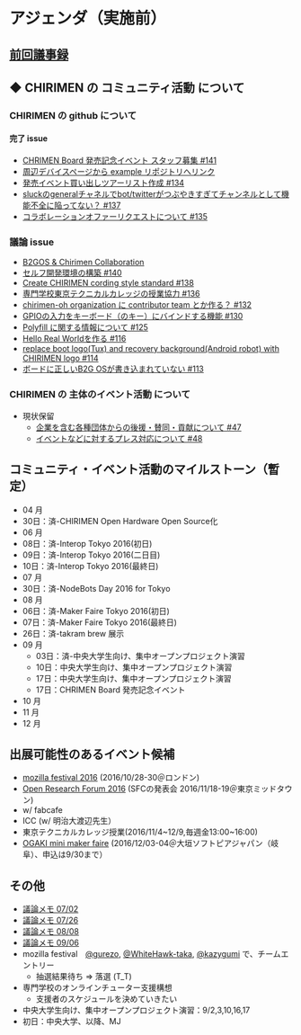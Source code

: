 # アジェンダ（実施前）

## [前回議事録](meeting-2016.09.06.md)

## ◆ CHIRIMEN の コミュニティ活動 について
### CHIRIMEN の github について
#### 完了 issue
* [CHRIMEN Board 発売記念イベント スタッフ募集 #141](https://github.com/chirimen-oh/any-issues/issues/141)
* [周辺デバイスページから example リポジトリへリンク](https://github.com/chirimen-oh/any-issues/issues/139)
* [発売イベント買い出しツアーリスト作成 #134](https://github.com/chirimen-oh/any-issues/issues/134)
* [sluckのgeneralチャネルでbot/twitterがつぶやきすぎてチャンネルとして機能不全に陥ってない？ #137](https://github.com/chirimen-oh/any-issues/issues/137)
* [コラボレーションオファーリクエストについて #135](https://github.com/chirimen-oh/any-issues/issues/135)

###  議論 issue
* [B2GOS & Chirimen Collaboration](https://discourse.mozilla-community.org/t/b2gos-chirimen-collaboration/10749)
* [セルフ開発環境の構築 #140](https://github.com/chirimen-oh/any-issues/issues/140)
* [Create CHIRIMEN cording style standard #138](https://github.com/chirimen-oh/any-issues/issues/138)
* [専門学校東京テクニカルカレッジの授業協力 #136](https://github.com/chirimen-oh/any-issues/issues/136)
* [chirimen-oh organization に contributor team とか作る？ #132](https://github.com/chirimen-oh/any-issues/issues/132)
* [GPIOの入力をキーボード（のキー）にバインドする機能 #130](https://github.com/chirimen-oh/any-issues/issues/130)
* [Polyfill に関する情報について #125](https://github.com/chirimen-oh/any-issues/issues/125)
* [Hello Real Worldを作る #116](https://github.com/chirimen-oh/any-issues/issues/116)
* [replace boot logo(Tux) and recovery background(Android robot) with CHIRIMEN logo #114](https://github.com/chirimen-oh/any-issues/issues/114)
* [ボードに正しいB2G OSが書き込まれていない #113](https://github.com/chirimen-oh/any-issues/issues/113)

### CHIRIMEN の 主体のイベント活動 について
* 現状保留
  * [ 企業を含む各種団体からの後援・賛同・貢献について #47  ](https://is.gd/y9GQVO)
  * [ イベントなどに対するプレス対応について #48  ](https://is.gd/03PdBo)

## コミュニティ・イベント活動のマイルストーン（暫定）
* 04 月
 * 30日：済-CHIRIMEN Open Hardware Open Source化
* 06 月
 * 08日：済-Interop Tokyo 2016(初日)
 * 09日：済-Interop Tokyo 2016(二日目)
 * 10日：済-Interop Tokyo 2016(最終日)
* 07 月
 * 30日：済-NodeBots Day 2016 for Tokyo
* 08 月
 * 06日：済-Maker Faire Tokyo 2016(初日)
 * 07日：済-Maker Faire Tokyo 2016(最終日)
 * 26日：済-takram brew 展示
* 09 月
  * 03日：済-中央大学生向け、集中オープンプロジェクト演習
  * 10日：中央大学生向け、集中オープンプロジェクト演習
  * 17日：中央大学生向け、集中オープンプロジェクト演習
  * 17日：CHRIMEN Board 発売記念イベント
* 10 月
* 11 月
* 12 月

## 出展可能性のあるイベント候補
* [mozilla festival 2016](https://mozillafestival.org/) (2016/10/28-30＠ロンドン)
* [Open Research Forum 2016](http://orf.sfc.keio.ac.jp/2016/) (SFCの発表会 2016/11/18-19＠東京ミッドタウン)
* w/ fabcafe
* ICC (w/ 明治大渡辺先生）
* 東京テクニカルカレッジ授業(2016/11/4~12/9,毎週金13:00~16:00)
* [OGAKI mini maker faire](http://ommf.iamas.ac.jp/) (2016/12/03-04＠大垣ソフトピアジャパン（岐阜）、申込は9/30まで）

## その他
* [議論メモ 07/02](https://public.etherpad-mozilla.org/p/chirimen-20160702)
* [議論メモ 07/26](https://public.etherpad-mozilla.org/p/chirimen-20160726)
* [議論メモ 08/08](https://public.etherpad-mozilla.org/p/chirimen-20160808)
* [議論メモ 09/06](https://public.etherpad-mozilla.org/p/chirimen-20160906)
* mozilla festival　[@gurezo](https://github.com/gurezo), [@WhiteHawk-taka](https://github.com/WhiteHawk-taka), [@kazygumi](https://github.com/kazygumi) で、チームエントリー
  * 抽選結果待ち => 落選 (T_T)
* 専門学校のオンラインチューター支援構想
  * 支援者のスケジュールを決めていきたい
* 中央大学生向け、集中オープンプロジェクト演習：9/2,3,10,16,17
 * 初日：中央大学、以降、MJ
